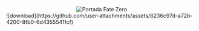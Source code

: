 <section align='center'>
    <img src='[https://i.postimg.cc/fbxPy1NQ/vbm-banner.png](https://imgsrv.crunchyroll.com/cdn-cgi/image/fit=contain,format=auto,quality=85,width=1200,height=675/catalog/crunchyroll/fdc0dff409f19dfd8ffff5037257ac98.jpe)' border='0' alt='Portada Fate Zero'/>
</section>
![download](https://github.com/user-attachments/assets/6236c97d-a72b-4200-8fb0-6d4355541fcf)
